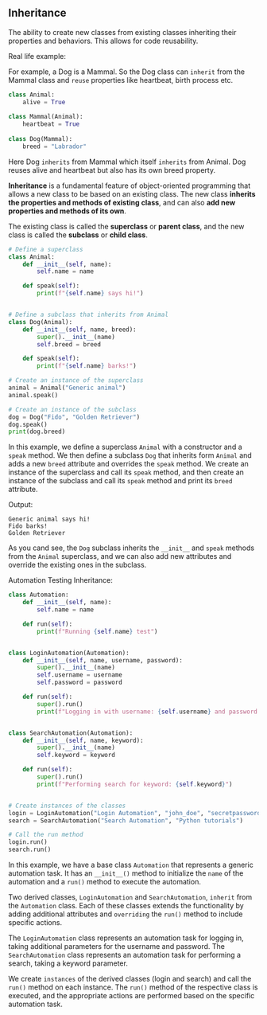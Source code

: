 ## Inheritance
The ability to create new classes from existing classes inheriting their properties and behaviors. This allows for code reusability.

Real life example:

For example, a Dog is a Mammal. So the Dog class can `inherit` from the Mammal class and `reuse` properties like heartbeat, birth process etc.
```python
class Animal:
    alive = True
    
class Mammal(Animal):
    heartbeat = True
    
class Dog(Mammal):    
    breed = "Labrador"
```
Here Dog `inherits` from Mammal which itself `inherits` from Animal. Dog reuses alive and heartbeat but also has its own breed property.

**Inheritance** is a fundamental feature of object-oriented programming that allows a new class to be based on an existing class. The new class **inherits the properties and methods of existing class**, and can also **add new properties and methods of its own**.

The existing class is called the **superclass** or **parent class**, and the new class is called the **subclass** or **child class**.
```python
# Define a superclass
class Animal:
    def __init__(self, name):
        self.name = name

    def speak(self):
        print(f"{self.name} says hi!")


# Define a subclass that inherits from Animal
class Dog(Animal):
    def __init__(self, name, breed):
        super().__init__(name)
        self.breed = breed

    def speak(self):
        print(f"{self.name} barks!")

# Create an instance of the superclass
animal = Animal("Generic animal")
animal.speak()

# Create an instance of the subclass
dog = Dog("Fido", "Golden Retriever")
dog.speak()
print(dog.breed)
```

In this example, we define a superclass `Animal` with a constructor and a `speak` method.
We then define a subclass `Dog` that inherits form `Animal` and adds a new `breed` attribute and overrides the `speak` method. We create an instance of the superclass and call its `speak` method, and then create an instance of the subclass and call its `speak` method and print its `breed` attribute.

Output:
```commandline
Generic animal says hi!
Fido barks!
Golden Retriever
```

As you cand see, the `Dog` subclass inherits the `__init__` and `speak` methods from the `Animal` superclass, and we can also add new attributes and override the existing ones in the subclass.


Automation Testing Inheritance:
```python
class Automation:
    def __init__(self, name):
        self.name = name

    def run(self):
        print(f"Running {self.name} test")


class LoginAutomation(Automation):
    def __init__(self, name, username, password):
        super().__init__(name)
        self.username = username
        self.password = password

    def run(self):
        super().run()
        print(f"Logging in with username: {self.username} and password: {self.password}")


class SearchAutomation(Automation):
    def __init__(self, name, keyword):
        super().__init__(name)
        self.keyword = keyword

    def run(self):
        super().run()
        print(f"Performing search for keyword: {self.keyword}")


# Create instances of the classes
login = LoginAutomation("Login Automation", "john_doe", "secretpassword")
search = SearchAutomation("Search Automation", "Python tutorials")

# Call the run method
login.run()
search.run()
```

In this example, we have a base class `Automation` that represents a generic automation task. It has an `__init__()` method to initialize the `name` of the automation and a `run()` method to execute the automation.

Two derived classes, `LoginAutomation` and `SearchAutomation`, `inherit` from the `Automation` class. Each of these classes extends the functionality by adding additional attributes and `overriding` the `run()` method to include specific actions.

The `LoginAutomation` class represents an automation task for logging in, taking additional parameters for the username and password. The `SearchAutomation` class represents an automation task for performing a search, taking a keyword parameter.

We create `instances` of the derived classes (login and search) and call the `run()` method on each instance. The `run()` method of the respective class is executed, and the appropriate actions are performed based on the specific automation task.